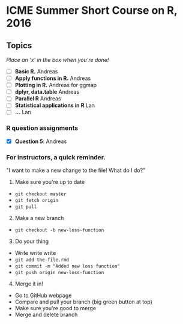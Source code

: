# ICME Summer Short Course on R, 2016

## Topics

*Place an 'x' in the box when you're done!*
- [ ] **Basic R.** Andreas
- [ ] **Apply functions in R.** Andreas
- [ ] **Plotting in R.** Andreas for ggmap
- [ ] **dplyr, data.table** Andreas
- [ ] **Parallel R** Andreas
- [ ] **Statistical applications in R** Lan
- [ ] **...** Lan

### R question assignments
- [x] **Question 5**: Andreas

### For instructors, a quick reminder.
"I want to make a new change to the file! What do I do?"

1. Make sure you're up to date
  * `git checkout master`
  * `git fetch origin`
  * `git pull`
2. Make a new branch
  * `git checkout -b new-loss-function`
3. Do your thing
  * Write write write
  * `git add the-file.rmd`
  * `git commit -m "Added new loss function"`
  * `git push origin new-loss-function`
4. Merge it in!
  * Go to GitHub webpage
  * Compare and pull your branch (big green button at top)
  * Make sure you're good to merge
  * Merge and delete branch
